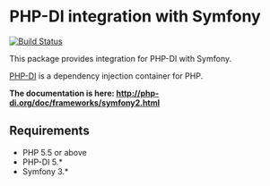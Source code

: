 # PHP-DI integration with Symfony

[![Build Status](https://travis-ci.org/PHP-DI/Symfony2-Bridge.png?branch=master)](https://travis-ci.org/PHP-DI/Symfony2-Bridge)

This package provides integration for PHP-DI with Symfony.

[PHP-DI](http://php-di.org) is a dependency injection container for PHP.

**The documentation is here: http://php-di.org/doc/frameworks/symfony2.html**

## Requirements

- PHP 5.5 or above
- PHP-DI 5.*
- Symfony 3.*

